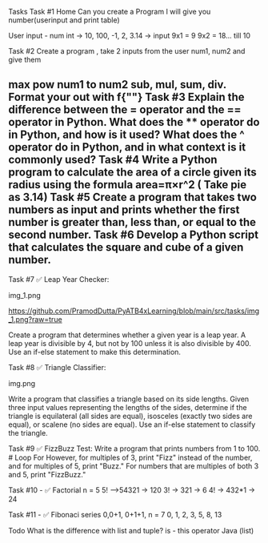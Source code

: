 Tasks
Task #1
Home Can you create a Program I will give you number(userinput and print table)

User input - num int -> 10, 100, -1, 2, 3.14 -> input
9x1 = 9
9x2 = 18... till 10

Task #2
Create a program , take 2 inputs from the user num1, num2 and give them

max
pow num1 to num2
sub, mul, sum, div.
Format your out with f{""}
Task #3
Explain the difference between the = operator and the == operator in Python.
What does the ** operator do in Python, and how is it used?
What does the ^ operator do in Python, and in what context is it commonly used?
Task #4
Write a Python program to calculate the area of a circle given its radius using the formula  area=π×r^2 ( Take pie as 3.14)
Task #5
Create a program that takes two numbers as input and prints whether the first number is greater than, less than, or equal to the second number.
Task #6
Develop a Python script that calculates the square and cube of a given number.
--

Task #7
✅ Leap Year Checker:

img_1.png

https://github.com/PramodDutta/PyATB4xLearning/blob/main/src/tasks/img_1.png?raw=true

Create a program that determines whether a given year is a leap year. A leap year is divisible by 4, but not by 100 unless it is also divisible by 400. Use an if-else statement to make this determination.

Task #8
✅ Triangle Classifier:

img.png

Write a program that classifies a triangle based on its side lengths. Given three input values representing the lengths of the sides, determine if the triangle is equilateral (all sides are equal), isosceles (exactly two sides are equal), or scalene (no sides are equal). Use an if-else statement to classify the triangle.

Task #9
✅ FizzBuzz Test: Write a program that prints numbers from 1 to 100. # Loop For However, for multiples of 3, print "Fizz" instead of the number, and for multiples of 5, print "Buzz." For numbers that are multiples of both 3 and 5, print "FizzBuzz."

Task #10 -
✅ Factorial n = 5 5! -->54321 -> 120 3! -> 321 -> 6 4! -> 432*1 -> 24

Task #11 -
✅ Fibonaci series 0,0+1, 0+1+1, n = 7 0, 1, 2, 3, 5, 8, 13

Todo
What is the difference with list and tuple?
is - this operator Java (list)
 